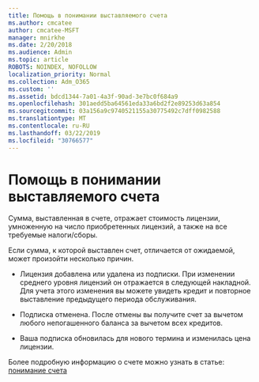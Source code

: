 ```yaml
---
title: Помощь в понимании выставляемого счета
ms.author: cmcatee
author: cmcatee-MSFT
manager: mnirkhe
ms.date: 2/20/2018
ms.audience: Admin
ms.topic: article
ROBOTS: NOINDEX, NOFOLLOW
localization_priority: Normal
ms.collection: Adm_O365
ms.custom: ''
ms.assetid: bdcd1344-7a01-4a3f-90ad-3e7bc0f684a9
ms.openlocfilehash: 301aedd5ba64561eda33a6bd2f2e89253d63a854
ms.sourcegitcommit: 03a156a9c9740521155a30775492c7dff0982588
ms.translationtype: MT
ms.contentlocale: ru-RU
ms.lasthandoff: 03/22/2019
ms.locfileid: "30766577"
---
```

# <a name="help-understanding-your-bill"></a>Помощь в понимании выставляемого счета

Сумма, выставленная в счете, отражает стоимость лицензии, умноженную на число приобретенных лицензий, а также на все требуемые налоги/сборы.
  
Если сумма, к которой выставлен счет, отличается от ожидаемой, может произойти несколько причин.
  
- Лицензия добавлена или удалена из подписки. При изменении среднего уровня лицензий он отражается в следующей накладной. Для учета этого изменения вы можете увидеть кредит и повторное выставление предыдущего периода обслуживания.
    
- Подписка отменена. После отмены вы получите счет за вычетом любого непогашенного баланса за вычетом всех кредитов.
    
- Ваша подписка обновилась для нового термина и изменилась цена лицензии.
    
Более подробную информацию о счете можно узнать в статье: [понимание счета](https://support.office.com/article/0724b428-fb59-4962-8c37-6674166d7507)
  


